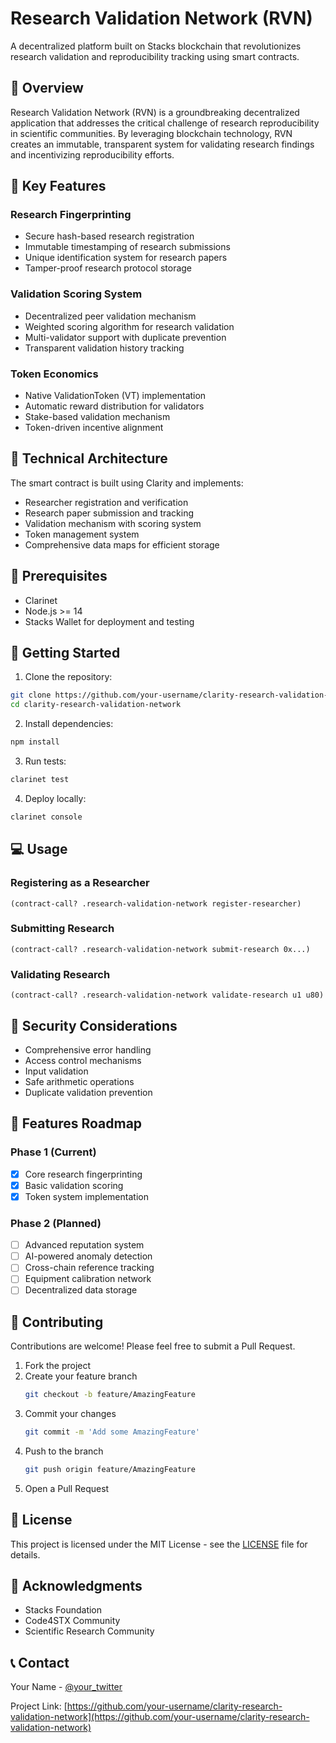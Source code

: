 # Research Validation Network (RVN)

A decentralized platform built on Stacks blockchain that revolutionizes research validation and reproducibility tracking using smart contracts.

## 🎯 Overview

Research Validation Network (RVN) is a groundbreaking decentralized application that addresses the critical challenge of research reproducibility in scientific communities. By leveraging blockchain technology, RVN creates an immutable, transparent system for validating research findings and incentivizing reproducibility efforts.

## 🌟 Key Features

### Research Fingerprinting
- Secure hash-based research registration
- Immutable timestamping of research submissions
- Unique identification system for research papers
- Tamper-proof research protocol storage

### Validation Scoring System
- Decentralized peer validation mechanism
- Weighted scoring algorithm for research validation
- Multi-validator support with duplicate prevention
- Transparent validation history tracking

### Token Economics
- Native ValidationToken (VT) implementation
- Automatic reward distribution for validators
- Stake-based validation mechanism
- Token-driven incentive alignment

## 🔧 Technical Architecture

The smart contract is built using Clarity and implements:
- Researcher registration and verification
- Research paper submission and tracking
- Validation mechanism with scoring system
- Token management system
- Comprehensive data maps for efficient storage

## 📝 Prerequisites

- Clarinet
- Node.js >= 14
- Stacks Wallet for deployment and testing

## 🚀 Getting Started

1. Clone the repository:
```bash
git clone https://github.com/your-username/clarity-research-validation-network.git
cd clarity-research-validation-network
```

2. Install dependencies:
```bash
npm install
```

3. Run tests:
```bash
clarinet test
```

4. Deploy locally:
```bash
clarinet console
```

## 💻 Usage

### Registering as a Researcher
```clarity
(contract-call? .research-validation-network register-researcher)
```

### Submitting Research
```clarity
(contract-call? .research-validation-network submit-research 0x...)
```

### Validating Research
```clarity
(contract-call? .research-validation-network validate-research u1 u80)
```

## 🔐 Security Considerations

- Comprehensive error handling
- Access control mechanisms
- Input validation
- Safe arithmetic operations
- Duplicate validation prevention

## 🎉 Features Roadmap

### Phase 1 (Current)
- [x] Core research fingerprinting
- [x] Basic validation scoring
- [x] Token system implementation

### Phase 2 (Planned)
- [ ] Advanced reputation system
- [ ] AI-powered anomaly detection
- [ ] Cross-chain reference tracking
- [ ] Equipment calibration network
- [ ] Decentralized data storage

## 🤝 Contributing

Contributions are welcome! Please feel free to submit a Pull Request.

1. Fork the project
2. Create your feature branch
   ```bash
   git checkout -b feature/AmazingFeature
   ```
3. Commit your changes
   ```bash
   git commit -m 'Add some AmazingFeature'
   ```
4. Push to the branch
   ```bash
   git push origin feature/AmazingFeature
   ```
5. Open a Pull Request

## 📄 License

This project is licensed under the MIT License - see the [LICENSE](LICENSE) file for details.

## 🌟 Acknowledgments

- Stacks Foundation
- Code4STX Community
- Scientific Research Community

## 📞 Contact

Your Name - [@your_twitter](https://twitter.com/your_twitter)

Project Link: [https://github.com/your-username/clarity-research-validation-network](https://github.com/your-username/clarity-research-validation-network)
